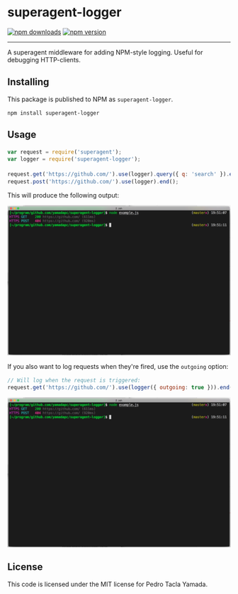 superagent-logger
=================
[![npm downloads](http://img.shields.io/npm/dm/superagent-logger.svg)](https://www.npmjs.org/package/superagent-logger)
[![npm version](http://img.shields.io/npm/v/superagent-logger.svg)](https://www.npmjs.org/package/superagent-logger)
- - -
A superagent middleware for adding NPM-style logging. Useful for debugging
HTTP-clients.

## Installing
This package is published to NPM as `superagent-logger`.
```
npm install superagent-logger
```

## Usage
```javascript
var request = require('superagent');
var logger = require('superagent-logger');

request.get('https://github.com/').use(logger).query({ q: 'search' }).end();
request.post('https://github.com/').use(logger).end();
```
This will produce the following output:

![screeshot1](/screenshot1.png)

If you also want to log requests when they're fired, use the `outgoing` option:
```javascript
// Will log when the request is triggered:
request.get('https://github.com/').use(logger({ outgoing: true })).end();
```

![screeshot2](/screenshot1.png)

## License
This code is licensed under the MIT license for Pedro Tacla Yamada.

